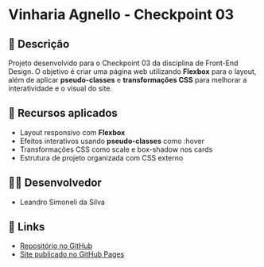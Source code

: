 # Vinharia Agnello - Checkpoint 03

## 📝 Descrição
Projeto desenvolvido para o Checkpoint 03 da disciplina de Front-End Design. O objetivo é criar uma página web utilizando **Flexbox** para o layout, além de aplicar **pseudo-classes** e **transformações CSS** para melhorar a interatividade e o visual do site.

## 🔧 Recursos aplicados
- Layout responsivo com **Flexbox**
- Efeitos interativos usando **pseudo-classes** como :hover
- Transformações CSS como scale e box-shadow nos cards
- Estrutura de projeto organizada com CSS externo

## 👨‍💻 Desenvolvedor
- Leandro Simoneli da Silva

## 🔗 Links
- [Repositório no GitHub](https://github.com/Leo010906/vinharia_agnello_front.git)
- [Site publicado no GitHub Pages](https://leo010906.github.io/vinharia_agnello_front/)
